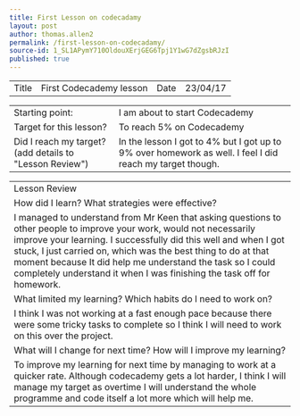```yaml
---
title: First Lesson on codecadamy
layout: post
author: thomas.allen2
permalink: /first-lesson-on-codecadamy/
source-id: 1_SL1APymY710OldouXErjGEG6Tpj1Y1wG7dZgsbRJzI
published: true
---
```

<table>
  <tr>
    <td>Title</td>
    <td>First Codecademy lesson</td>
    <td>Date</td>
    <td>23/04/17</td>
  </tr>
</table>


<table>
  <tr>
    <td>Starting point:</td>
    <td>I am about to start Codecademy</td>
  </tr>
  <tr>
    <td>Target for this lesson?</td>
    <td>To reach 5% on Codecademy</td>
  </tr>
  <tr>
    <td>Did I reach my target? 
(add details to "Lesson Review")</td>
    <td>In the lesson I got to 4% but I got up to 9% over homework as well.
I feel I did reach my target though.</td>
  </tr>
</table>


<table>
  <tr>
    <td>Lesson Review</td>
  </tr>
  <tr>
    <td>How did I learn? What strategies were effective? 
</td>
  </tr>
  <tr>
    <td>I managed to understand from Mr Keen that asking questions to other people to improve your work, would not necessarily improve your learning. I successfully did this well and when I got stuck, I just carried on, which was the best thing to do at that moment because It did help me understand the task so I could completely understand it when I was finishing the task off for homework.  </td>
  </tr>
  <tr>
    <td>What limited my learning? Which habits do I need to work on? 
</td>
  </tr>
  <tr>
    <td>I think I was not working at a fast enough pace because there were some tricky tasks to complete so I think I will need to work on this over the project.</td>
  </tr>
  <tr>
    <td>What will I change for next time? How will I improve my learning?
</td>
  </tr>
  <tr>
    <td>To improve my learning for next time by managing to work at a quicker rate. Although codecademy gets a lot harder, I think I will manage my target as overtime I will understand the whole programme and code itself a lot more which will help me.</td>
  </tr>
</table>


